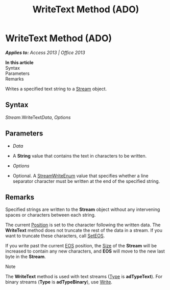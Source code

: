 ﻿---
title: WriteText Method (ADO)
TOCTitle: WriteText Method (ADO)
ms:assetid: 1ca2d9d5-11f4-d088-6fc3-53240208bb09
ms:mtpsurl: https://msdn.microsoft.com/en-us/library/JJ248963(v=office.15)
ms:contentKeyID: 48543574
ms.date: 09/18/2015
mtps_version: v=office.15
---

# WriteText Method (ADO)


_**Applies to:** Access 2013 | Office 2013_

**In this article**  
Syntax  
Parameters  
Remarks  

Writes a specified text string to a [Stream](stream-object-ado.md) object.

## Syntax

*Stream*.WriteText*Data*, *Options*

## Parameters

  - *Data*

  - A **String** value that contains the text in characters to be written.

  - *Options*

  - Optional. A [StreamWriteEnum](streamwriteenum.md) value that specifies whether a line separator character must be written at the end of the specified string.

## Remarks

Specified strings are written to the **Stream** object without any intervening spaces or characters between each string.

The current [Position](position-property-ado.md) is set to the character following the written data. The **WriteText** method does not truncate the rest of the data in a stream. If you want to truncate these characters, call [SetEOS](seteos-method-ado.md).

If you write past the current [EOS](eos-property-ado.md) position, the [Size](https://msdn.microsoft.com/en-us/library/jj250128\(v=office.15\)) of the **Stream** will be increased to contain any new characters, and **EOS** will move to the new last byte in the **Stream**.


> [!NOTE]
> <P>The <STRONG>WriteText</STRONG> method is used with text streams (<A href="type-property-ado-stream.md">Type</A> is <STRONG>adTypeText</STRONG>). For binary streams (<STRONG>Type</STRONG> is <STRONG>adTypeBinary</STRONG>), use <A href="write-method-ado.md">Write</A>.</P>


